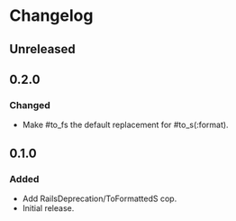 # Changelog

## Unreleased

## 0.2.0

### Changed

- Make #to_fs the default replacement for #to_s(:format).

## 0.1.0

### Added

- Add RailsDeprecation/ToFormattedS cop.
- Initial release.
